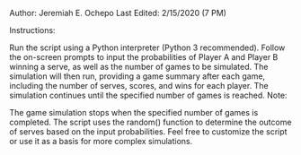 Author: Jeremiah E. Ochepo
Last Edited: 2/15/2020 (7 PM)

Instructions:

Run the script using a Python interpreter (Python 3 recommended).
Follow the on-screen prompts to input the probabilities of Player A and Player B winning a serve, as well as the number of games to be simulated.
The simulation will then run, providing a game summary after each game, including the number of serves, scores, and wins for each player.
The simulation continues until the specified number of games is reached.
Note:

The game simulation stops when the specified number of games is completed.
The script uses the random() function to determine the outcome of serves based on the input probabilities.
Feel free to customize the script or use it as a basis for more complex simulations.

